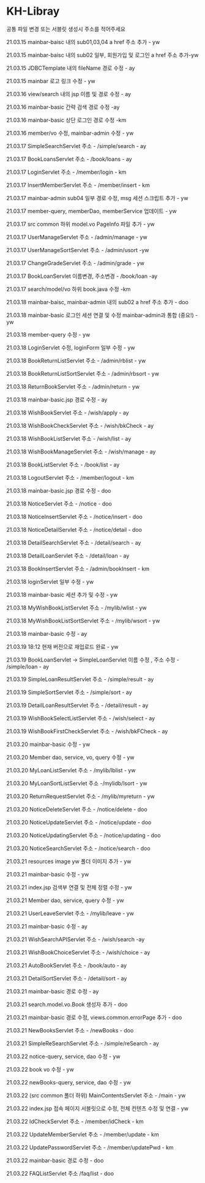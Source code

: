 # KH-Libray

공통 파일 변경 또는 서블릿 생성시 주소를 적어주세요

21.03.15 mainbar-baisc 내의 sub01,03,04 a href 주소 추가 - yw

21.03.15 mainbar-baisc 내의 sub02 일부, 회원가입 및 로그인 a href 주소 추가-yw

21.03.15 JDBCTemplate 내의 fileName 경로 수정 - ay

21.03.15 mainbar 로고 링크 수정 - yw

21.03.16 view/search 내의 jsp 이름 및 경로 수정 - ay

21.03.16 mainbar-basic 간략 검색 경로 수정 -ay

21.03.16 mainbar-basic 상단 로그인 경로 수정 -km

21.03.16 member/vo 수정, mainbar-admin 수정 - yw

21.03.17 SimpleSearchServlet 주소 - /simple/search - ay

21.03.17 BookLoansServlet 주소 - /book/loans - ay

21.03.17 LoginServlet 주소 - /member/login - km

21.03.17 InsertMemberServlet 주소 - /member/insert - km

21.03.17 mainbar-admin sub04 일부 경로 수정, msg 세션 스크립트 추가 - yw

21.03.17 member-query, memberDao, memberService 업데이트 - yw

21.03.17 src common 하위 model.vo PageInfo 파일 추가 - yw

21.03.17 UserManageServlet 주소 - /admin/manage - yw

21.03.17 UserManageSortServlet 주소 - /admin/usort -yw

21.03.17 ChangeGradeServlet 주소 - /admin/grade - yw

21.03.17 BookLoanServlet 이름변경, 주소변경 - /book/loan -ay

21.03.17 search/model/vo 하위 book.java 수정 -km

21.03.18 mainbar-baisc, mainbar-admin 내의 sub02 a href 주소 추가 - doo

21.03.18 mainbar-basic 로그인 세션 연결 및 수정 mainbar-admin과 통합 (중요!) - yw

21.03.18 member-query 수정 - yw

21.03.18 LoginServlet 수정, loginForm 일부 수정 - yw

21.03.18 BookReturnListServlet 주소 - /admin/rblist - yw

21.03.18 BookReturnListSortServlet 주소 - /admin/rbsort - yw

21.03.18 ReturnBookServlet 주소 - /admin/return - yw

21.03.18 mainbar-basic.jsp 경로 수정 - ay

21.03.18 WishBookServlet 주소 - /wish/apply - ay

21.03.18 WishBookCheckServlet 주소 - /wish/bkCheck - ay

21.03.18 WishBookListServlet 주소 - /wish/list - ay

21.03.18 WishBookManageServlet 주소 - /wish/manage - ay

21.03.18 BookListServlet 주소 - /book/list - ay

21.03.18 LogoutServlet 주소 - /member/logout - km

21.03.18 mainbar-basic.jsp 경로 수정 - doo

21.03.18 NoticeServlet 주소 - /notice - doo

21.03.18 NoticeInsertServlet 주소 - /notice/insert - doo

21.03.18 NoticeDetailServlet 주소 - /notice/detail - doo

21.03.18 DetailSearchServlet 주소 - /detail/search - ay

21.03.18 DetailLoanServlet 주소 - /detail/loan - ay

21.03.18 BookInsertServlet 주소 - /admin/bookInsert - km

21.03.18 loginServlet 일부 수정 - yw

21.03.18 mainbar-basic 세션 추가 및 수정 - yw

21.03.18 MyWishBookListServlet 주소 - /mylib/wlist - yw

21.03.18 MyWishBookListSortServlet 주소 - /mylib/wsort - yw

21.03.18 mainbar-basic 수정 - ay

21.03.19 18:12 현재 버전으로 재업로드 완료 - yw

21.03.19 BookLoanServlet -> SimpleLoanServlet 이름 수정 , 주소 수정 - /simple/loan - ay

21.03.19 SimpleLoanResultServlet 주소 - /simple/result - ay

21.03.19 SimpleSortServlet 주소 - /simple/sort - ay

21.03.19 DetailLoanResultServlet 주소 - /detail/result - ay

21.03.19 WishBookSelectListServlet 주소 - /wish/select - ay

21.03.19 WishBookFirstCheckServlet 주소 - /wish/bkFCheck - ay

21.03.20 mainbar-basic 수정 - yw

21.03.20 Member dao, service, vo, query 수정 - yw

21.03.20 MyLoanListServlet 주소 - /mylib/lblist - yw

21.03.20 MyLoanSortListServlet 주소 -/mylidb/lsort - yw

21.03.20 ReturnRequestServlet 주소 - /mylib/myreturn - yw

21.03.20 NoticeDeleteServlet 주소 - /notice/delete - doo

21.03.20 NoticeUpdateServlet 주소 - /notice/update - doo

21.03.20 NoticeUpdatingServlet 주소 - /notice/updating - doo

21.03.20 NoticeSearchServlet 주소 - /notice/search - doo

21.03.21 resources image yw 폴더 이미지 추가 - yw

21.03.21 mainbar-basic 수정 - yw

21.03.21 index.jsp 검색부 연결 및 전체 정렬 수정 - yw

21.03.21 Member dao, service, query 수정 - yw

21.03.21 UserLeaveServlet 주소 - /mylib/leave - yw

21.03.21 mainbar-basic 수정 - ay

21.03.21 WishSearchAPIServlet 주소 - /wish/search -ay

21.03.21 WishBookChoiceServlet 주소 - /wish/choice - ay

21.03.21 AutoBookServlet 주소 - /book/auto - ay

21.03.21 DetailSortServlet 주소 - /detail/sort - ay

21.03.21 mainbar-basic 경로 수정 - ay

21.03.21 search.model.vo.Book 생성자 추가 - doo

21.03.21 mainbar-basic 경로 수정,  views.common.errorPage 추가 - doo

21.03.21 NewBooksServlet 주소 - /newBooks - doo

21.03.21 SimpleReSearchServlet 주소 - /simple/reSearch - ay

21.03.22 notice-query, service, dao 수정 - yw
 
21.03.22 book vo 수정 - yw

21.03.22 newBooks-query, service, dao 수정 - yw

21.03.22 (src common 폴더 하위) MainContentsServlet 주소 - /main  - yw

21.03.22 index.jsp 접속 페이지 서블릿으로 수정, 전체 컨텐츠 수정 및 연결 - yw

21.03.22 IdCheckServlet 주소 - /member/idCheck - km

21.03.22 UpdateMemberServlet 주소 - /member/update - km

21.03.22 UpdatePasswordServlet 주소 - /member/updatePwd - km

21.03.22 mainbar-basic 경로 수정 - doo

21.03.22 FAQListServlet 주소 /faq/list - doo
